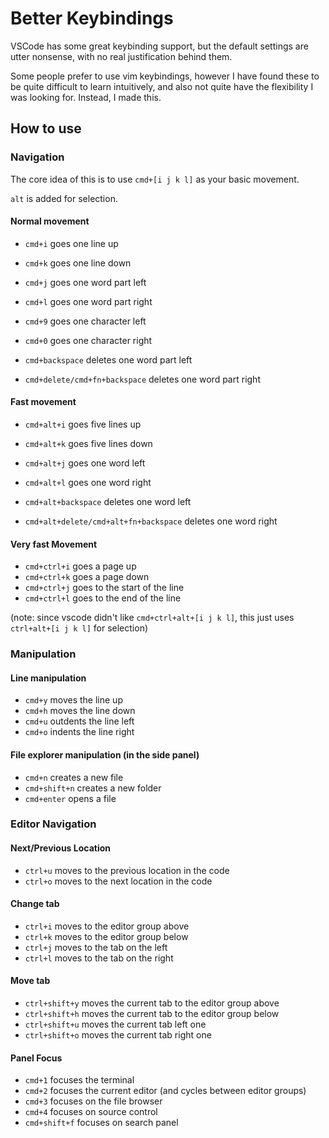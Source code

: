 # Better Keybindings

VSCode has some great keybinding support, but the default settings are utter nonsense, with no real justification behind them.

Some people prefer to use vim keybindings, however I have found these to be quite difficult to learn intuitively, and also not quite have the flexibility I was looking for. Instead, I made this.

## How to use

### Navigation

The core idea of this is to use `cmd+[i j k l]` as your basic movement.

`alt` is added for selection.

#### Normal movement

-   `cmd+i` goes one line up
-   `cmd+k` goes one line down
-   `cmd+j` goes one word part left
-   `cmd+l` goes one word part right

-   `cmd+9` goes one character left
-   `cmd+0` goes one character right

-   `cmd+backspace` deletes one word part left
-   `cmd+delete/cmd+fn+backspace` deletes one word part right

#### Fast movement

-   `cmd+alt+i` goes five lines up
-   `cmd+alt+k` goes five lines down
-   `cmd+alt+j` goes one word left
-   `cmd+alt+l` goes one word right

-   `cmd+alt+backspace` deletes one word left
-   `cmd+alt+delete/cmd+alt+fn+backspace` deletes one word right

#### Very fast Movement

-   `cmd+ctrl+i` goes a page up
-   `cmd+ctrl+k` goes a page down
-   `cmd+ctrl+j` goes to the start of the line
-   `cmd+ctrl+l` goes to the end of the line

(note: since vscode didn't like `cmd+ctrl+alt+[i j k l]`, this just uses `ctrl+alt+[i j k l]` for selection)

### Manipulation

#### Line manipulation

-   `cmd+y` moves the line up
-   `cmd+h` moves the line down
-   `cmd+u` outdents the line left
-   `cmd+o` indents the line right

#### File explorer manipulation (in the side panel)

-   `cmd+n` creates a new file
-   `cmd+shift+n` creates a new folder
-   `cmd+enter` opens a file

### Editor Navigation

#### Next/Previous Location

-   `ctrl+u` moves to the previous location in the code
-   `ctrl+o` moves to the next location in the code

#### Change tab

-   `ctrl+i` moves to the editor group above
-   `ctrl+k` moves to the editor group below
-   `ctrl+j` moves to the tab on the left
-   `ctrl+l` moves to the tab on the right

#### Move tab

-   `ctrl+shift+y` moves the current tab to the editor group above
-   `ctrl+shift+h` moves the current tab to the editor group below
-   `ctrl+shift+u` moves the current tab left one
-   `ctrl+shift+o` moves the current tab right one

#### Panel Focus

-   `cmd+1` focuses the terminal
-   `cmd+2` focuses the current editor (and cycles between editor groups)
-   `cmd+3` focuses on the file browser
-   `cmd+4` focuses on source control
-   `cmd+shift+f` focuses on search panel
